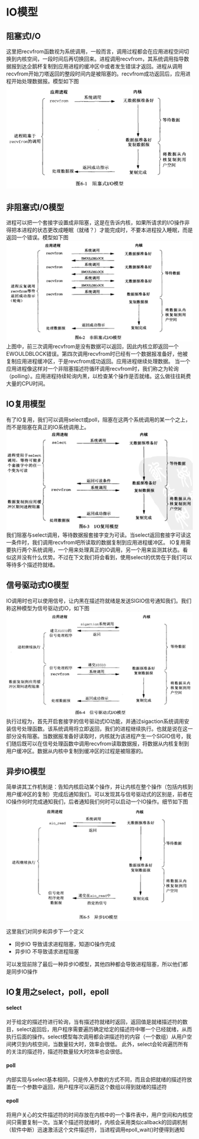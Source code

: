 # IO模型 #
## 阻塞式I/O ##
这里把recvfrom函数视为系统调用，一般而言，调用过程都会在应用进程空间切换到内核空间，一段时间后再切换回来。进程调用recvfrom，其系统调用指导数据报到达企鹅杯复制到应用进程的缓冲区中或者发生错误才返回。进程从调用recvfrom开始刀塔返回的整段时间内是被阻塞的。recvfrom成功返回后，应用进程开始处理数据报。模型如下图
![](/image/阻塞式IO模型.png)
## 非阻塞式I/O模型 ##
进程可以把一个套接字设置成非阻塞，这是在告诉内核，如果所请求的I/O操作非得把本进程的状态更改成睡眠（就绪？）才能完成时，不要本进程投入睡眠，而是返回一个错误。模型如下图
![](/image/非阻塞式IO模型.png)
上图中，前三次调用recvfrom是没有数据可以返回，因此内核立即返回一个EWOULDBLOCK错误。第四次调用recvfrom时已经有一个数据报准备好，他被复制应用进程缓冲区，于是revcfrom成功返回。应用进程继续处理数据。
当一个应用进程像这样对一个非阻塞描述符循环调用recvfrom时，我们称之为轮询（polling）。应用进程持续轮询内黑，以检查某个操作是否就绪。这么做往往耗费大量的CPU时间。

## IO复用模型 ##
有了IO复用，我们可以调用select或poll，阻塞在这两个系统调用的某一个之上，而不是阻塞在真正的IO系统调用上。
![](/image/IO复用模型.png)
我们阻塞与select调用，等待数据报套接字变为可读。当select返回套接字可读这一条件时，我们调用recvfrom吧所读取的数据复制到应用进程缓冲区。
IO复用需要执行两个系统调用，一个用来处理真正的IO调用，另一个用来监测其状态。看似这并没有什么优势。不过在下文我们将会看到，使用select的优势在于我们可以等待多个描述符就绪。
## 信号驱动式IO模型 ##
IO调用时也可以使用信号，让内黑在描述符就绪是发送SIGIO信号通知我们。我们称这种模型为信号驱动式IO，如下图
![](/image/信号驱动IO模型.png)
执行过程为，首先开启套接字的信号驱动式IO功能，并通过sigaction系统调用安装信号处理函数。该系统调用将立即返回，我们的进程继续执行。也就是说在这一部分没有阻塞。当数据报准备好读取时，内核就为该进程产生一个SIGIO信号，我们随后既可以在信号处理函数中调用recvfrom读取数据报，将数据从内核复制到用户缓冲区。数据从内核中复制到缓冲区的过程是被阻塞的。
## 异步IO模型 ##
简单讲其工作机制是：告知内核启动某个操作，并让内核在整个操作（包括内核到用户缓冲区的复制）完成后通知我们。可以发现其与信号驱动式的区别是，前者在IO操作何时完成通知我们，后者通知我们何时可以启动一个IO操作。细节如下图
![](/image/异步IO模型.png)

这里我们对同步和异步下一个定义
- 同步IO 导致请求进程阻塞，知道IO操作完成
- 异步IO 不导致请求进程阻塞

可以发现前除了最后一种异步IO模型，其他四种都会导致进程阻塞，所以他们都是同步IO操作


## IO复用之select，poll，epoll ##

#### select ####
对于给定的描述符进行轮询，当有描述符就绪时返回，返回值是就绪描述符的数目，select返回后，用户程序需要遍历确定给定的描述符中哪一个已经就绪，从而执行后面的操作。select模型每次调用都会讲描述符的内容（一个数组）从用户空间拷贝到内核空间，当数量较大时，效率会很低。 此外，select会轮询遍历所有的关注的描述符，描述符数量较大时效率也会很低。

#### poll  ####
 内部实现与select基本相同，只是传入参数的方式不同，而且会把就绪的描述符放置在一个参数中返回，用户程序可以遍历这个数组以得到就绪的描述符
 
#### epoll  ####
 将用户关心的文件描述符的时间存放在内核中的一个事件表中，用户空间和内核空间只需要复制一次。当某个描述符就绪时，内核会采用类似callback的回调机制（软件中断）迅速激活这个文件描述符，当进程调用epoll_wait()时便得到通知